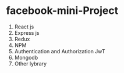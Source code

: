 # facebook-mini-Project

1. React js
2. Express js
3. Redux
4. NPM
5. Authentication and Authorization JwT
6. Mongodb
7. Other lybrary
